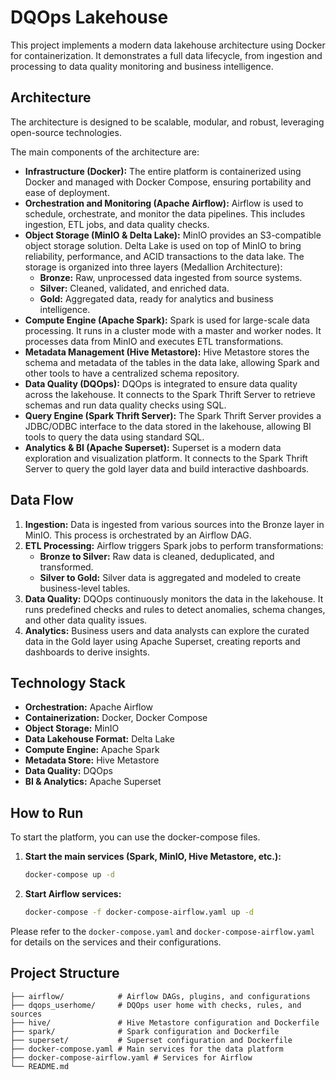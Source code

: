 # DQOps Lakehouse

This project implements a modern data lakehouse architecture using Docker for containerization. It demonstrates a full data lifecycle, from ingestion and processing to data quality monitoring and business intelligence.

## Architecture

The architecture is designed to be scalable, modular, and robust, leveraging open-source technologies.

The main components of the architecture are:

*   **Infrastructure (Docker):** The entire platform is containerized using Docker and managed with Docker Compose, ensuring portability and ease of deployment.
*   **Orchestration and Monitoring (Apache Airflow):** Airflow is used to schedule, orchestrate, and monitor the data pipelines. This includes ingestion, ETL jobs, and data quality checks.
*   **Object Storage (MinIO & Delta Lake):** MinIO provides an S3-compatible object storage solution. Delta Lake is used on top of MinIO to bring reliability, performance, and ACID transactions to the data lake. The storage is organized into three layers (Medallion Architecture):
    *   **Bronze:** Raw, unprocessed data ingested from source systems.
    *   **Silver:** Cleaned, validated, and enriched data.
    *   **Gold:** Aggregated data, ready for analytics and business intelligence.
*   **Compute Engine (Apache Spark):** Spark is used for large-scale data processing. It runs in a cluster mode with a master and worker nodes. It processes data from MinIO and executes ETL transformations.
*   **Metadata Management (Hive Metastore):** Hive Metastore stores the schema and metadata of the tables in the data lake, allowing Spark and other tools to have a centralized schema repository.
*   **Data Quality (DQOps):** DQOps is integrated to ensure data quality across the lakehouse. It connects to the Spark Thrift Server to retrieve schemas and run data quality checks using SQL.
*   **Query Engine (Spark Thrift Server):** The Spark Thrift Server provides a JDBC/ODBC interface to the data stored in the lakehouse, allowing BI tools to query the data using standard SQL.
*   **Analytics & BI (Apache Superset):** Superset is a modern data exploration and visualization platform. It connects to the Spark Thrift Server to query the gold layer data and build interactive dashboards.

## Data Flow

1.  **Ingestion:** Data is ingested from various sources into the Bronze layer in MinIO. This process is orchestrated by an Airflow DAG.
2.  **ETL Processing:** Airflow triggers Spark jobs to perform transformations:
    *   **Bronze to Silver:** Raw data is cleaned, deduplicated, and transformed.
    *   **Silver to Gold:** Silver data is aggregated and modeled to create business-level tables.
3.  **Data Quality:** DQOps continuously monitors the data in the lakehouse. It runs predefined checks and rules to detect anomalies, schema changes, and other data quality issues.
4.  **Analytics:** Business users and data analysts can explore the curated data in the Gold layer using Apache Superset, creating reports and dashboards to derive insights.

## Technology Stack

*   **Orchestration:** Apache Airflow
*   **Containerization:** Docker, Docker Compose
*   **Object Storage:** MinIO
*   **Data Lakehouse Format:** Delta Lake
*   **Compute Engine:** Apache Spark
*   **Metadata Store:** Hive Metastore
*   **Data Quality:** DQOps
*   **BI & Analytics:** Apache Superset

## How to Run

To start the platform, you can use the docker-compose files.

1.  **Start the main services (Spark, MinIO, Hive Metastore, etc.):**
    ```bash
    docker-compose up -d
    ```

2.  **Start Airflow services:**
    ```bash
    docker-compose -f docker-compose-airflow.yaml up -d
    ```

Please refer to the `docker-compose.yaml` and `docker-compose-airflow.yaml` for details on the services and their configurations.

## Project Structure

```
├── airflow/            # Airflow DAGs, plugins, and configurations
├── dqops_userhome/     # DQOps user home with checks, rules, and sources
├── hive/               # Hive Metastore configuration and Dockerfile
├── spark/              # Spark configuration and Dockerfile
├── superset/           # Superset configuration and Dockerfile
├── docker-compose.yaml # Main services for the data platform
├── docker-compose-airflow.yaml # Services for Airflow
└── README.md
```
